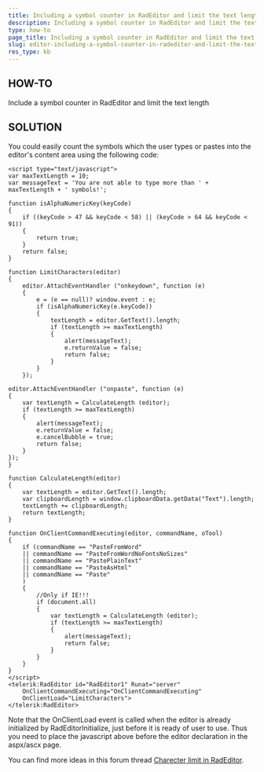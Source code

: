 ```yaml
---
title: Including a symbol counter in RadEditor and limit the text length
description: Including a symbol counter in RadEditor and limit the text length. Check it now!
type: how-to
page_title: Including a symbol counter in RadEditor and limit the text length
slug: editor-including-a-symbol-counter-in-radeditor-and-limit-the-text-length
res_type: kb
---
```


## HOW-TO  
Include a symbol counter in RadEditor and limit the text length  
   
## SOLUTION  
You could easily count the symbols which the user types or pastes into the editor's content area using the following code:  
   
 
````ASP.NET
<script type="text/javascript">     
var maxTextLength = 10;     
var messageText = 'You are not able to type more than ' + maxTextLength + ' symbols!';     
         
function isAlphaNumericKey(keyCode)     
{     
    if ((keyCode > 47 && keyCode < 58) || (keyCode > 64 && keyCode < 91))     
    {     
        return true;     
    }     
    return false;     
}     
             
function LimitCharacters(editor)     
{     
    editor.AttachEventHandler ("onkeydown", function (e)     
    {     
        e = (e == null)? window.event : e;     
        if (isAlphaNumericKey(e.keyCode))     
        {     
            textLength = editor.GetText().length;     
            if (textLength >= maxTextLength)     
            {     
                alert(messageText);     
                e.returnValue = false;     
                return false;     
            }     
        }     
    });     
    
editor.AttachEventHandler ("onpaste", function (e)     
{      
    var textLength = CalculateLength (editor);     
    if (textLength >= maxTextLength)     
    {     
        alert(messageText);     
        e.returnValue = false;     
        e.cancelBubble = true;      
        return false;     
    }      
});     
}     
             
function CalculateLength(editor)     
{     
    var textLength = editor.GetText().length;     
    var clipboardLength = window.clipboardData.getData("Text").length;     
    textLength += clipboardLength;     
    return textLength;     
}     
             
function OnClientCommandExecuting(editor, commandName, oTool)      
{      
    if (commandName == "PasteFromWord"    
    || commandName == "PasteFromWordNoFontsNoSizes"    
    || commandName == "PastePlainText"    
    || commandName == "PasteAsHtml"    
    || commandName == "Paste"    
    )      
    {     
        //Only if IE!!!      
        if (document.all)     
        {     
            var textLength = CalculateLength (editor);     
            if (textLength >= maxTextLength)     
            {     
                alert(messageText);     
                return false;     
            }      
        }     
    }     
}        
</script>     
<telerik:RadEditor id="RadEditor1" Runat="server"      
    OnClientCommandExecuting="OnClientCommandExecuting"    
    OnClientLoad="LimitCharacters">     
</telerik:RadEditor>    
````
     
   
Note that the OnClientLoad event is called when the editor is already initialized by RadEditorInitialize, just before it is ready of user to use. Thus you need to place the javascript above before the editor declaration in the aspx/ascx page.   
   
You can find more ideas in this forum thread [Charecter limit in RadEditor](https://www.telerik.com/forums/charector-limit-in-rad-editor).
 
  